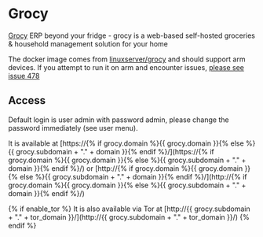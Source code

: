 # Grocy

[Grocy](https://grocy.info) ERP beyond your fridge - grocy is a web-based self-hosted groceries & household management solution for your home

The docker image comes from [linuxserver/grocy](https://hub.docker.com/r/linuxserver/grocy) and should support arm devices.
If you attempt to run it on arm and encounter issues,
[please see issue 478](https://github.com/Vivumlab/VivumLab/-/issues/478)

## Access

Default login is user admin with password admin, please change the password immediately (see user menu).

It is available at [https://{% if grocy.domain %}{{ grocy.domain }}{% else %}{{ grocy.subdomain + "." + domain }}{% endif %}/](https://{% if grocy.domain %}{{ grocy.domain }}{% else %}{{ grocy.subdomain + "." + domain }}{% endif %}/) or [http://{% if grocy.domain %}{{ grocy.domain }}{% else %}{{ grocy.subdomain + "." + domain }}{% endif %}/](http://{% if grocy.domain %}{{ grocy.domain }}{% else %}{{ grocy.subdomain + "." + domain }}{% endif %}/)

{% if enable_tor %}
It is also available via Tor at [http://{{ grocy.subdomain + "." + tor_domain }}/](http://{{ grocy.subdomain + "." + tor_domain }}/)
{% endif %}
